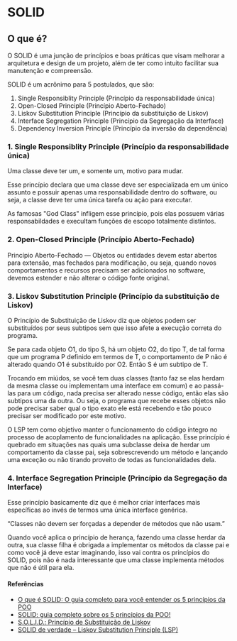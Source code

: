 # SOLID

## O que é?

O SOLID é uma junção de princípios e boas práticas que visam melhorar a arquitetura e design de um projeto, além de ter como intuito facilitar sua manutenção e compreensão.

SOLID é um acrônimo para 5 postulados, que são:

1. Single Responsiblity Principle (Princípio da responsabilidade única)
2. Open-Closed Principle (Princípio Aberto-Fechado)
3. Liskov Substitution Principle (Princípio da substituição de Liskov)
4. Interface Segregation Principle (Princípio da Segregação da Interface)
5. Dependency Inversion Principle (Princípio da inversão da dependência)


### 1. Single Responsiblity Principle (Princípio da responsabilidade única)

Uma classe deve ter um, e somente um, motivo para mudar.

Esse princípio declara que uma classe deve ser especializada em um único assunto e possuir apenas uma responsabilidade dentro do software, ou seja, a classe deve ter uma única tarefa ou ação para executar.

As famosas "God Class" infligem esse princípio, pois elas possuem várias responsabildades e execultam funções de escopo totalmente distintos. 

### 2. Open-Closed Principle (Princípio Aberto-Fechado)

Princípio Aberto-Fechado — Objetos ou entidades devem estar abertos para extensão, mas fechados para modificação, ou seja, quando novos comportamentos e recursos precisam ser adicionados no software, devemos estender e não alterar o código fonte original.

### 3. Liskov Substitution Principle (Princípio da substituição de Liskov)

O Princípio de Substituição de Liskov diz que objetos podem ser substituídos por seus subtipos sem que isso afete a execução correta do programa.

Se para cada objeto O1, do tipo S, há um objeto O2, do tipo T, de tal forma que um programa P definido em termos de T, o comportamento de P não é alterado quando O1 é substituído por O2. Então S é um subtipo de T.

Trocando em miúdos, se você tem duas classes (tanto faz se elas herdam da mesma classe ou implementam uma interface em comum) e ao passá-las para um código, nada precisa ser alterado nesse código, então elas são subtipos uma da outra. Ou seja, o programa que recebe esses objetos não pode precisar saber qual o tipo exato ele está recebendo e tão pouco precisar ser modificado por este motivo.

O LSP tem como objetivo manter o funcionamento do código íntegro no processo de acoplamento de funcionalidades na aplicação. Esse princípio é quebrado em situações nas quais uma subclasse deixa de herdar um comportamento da classe pai, seja sobrescrevendo um método e lançando uma exceção ou não tirando proveito de todas as funcionalidades dela.

### 4. Interface Segregation Principle (Princípio da Segregação da Interface)

Esse princípio basicamente diz que é melhor criar interfaces mais específicas ao invés de termos uma única interface genérica.

“Classes não devem ser forçadas a depender de métodos que não usam.” 

Quando você aplica o princípio de herança, fazendo uma classe herdar da outra, sua classe filha é obrigada a implementar os métodos da classe pai e como você já deve estar imaginando, isso vai contra os princípios do SOLID, pois não é nada interessante que uma classe implementa métodos que não é útil para ela.


#### Referências
<ul>
  <li>
  <a href="https://medium.com/desenvolvendo-com-paixao/o-que-%C3%A9-solid-o-guia-completo-para-voc%C3%AA-entender-os-5-princ%C3%ADpios-da-poo-2b937b3fc530">
    O que é SOLID: O guia completo para você entender os 5 princípios da POO
  </a>
  </li>
  <li>
    <a href="https://blog.betrybe.com/linguagem-de-programacao/solid-cinco-principios-poo/">
      SOLID: guia completo sobre os 5 princípios da POO!
    </a>
  </li>
  <li>
    <a href="https://www.campuscode.com.br/conteudos/s-o-l-i-d-principio-de-substituicao-de-liskov">
      S.O.L.I.D.: Princípio de Substituição de Liskov
    </a>
  </li>
  <li>
    <a href="https://www.blogdoft.com.br/2020/03/15/solid-de-verdade-liskov-substitution-principle-lsp/">
      SOLID de verdade – Liskov Substitution Principle (LSP)
    </a>
  </li>
</ul>

